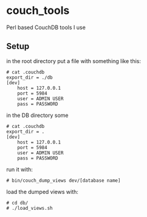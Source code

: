 couch_tools
===========

Perl based CouchDB tools I use

Setup
-----

in the root directory put a file with something like this:

    # cat .couchdb
    export_dir = ./db
    [dev]
        host = 127.0.0.1
        port = 5984
        user = ADMIN USER
        pass = PASSWORD 

in the DB directory some

    # cat .couchdb
    export_dir = .
    [dev]
        host = 127.0.0.1
        port = 5984
        user = ADMIN USER
        pass = PASSWORD 

run it with:
    
    # bin/couch_dump_views dev/[database name]

load the dumped views with:
    
    # cd db/
    # ./load_views.sh
